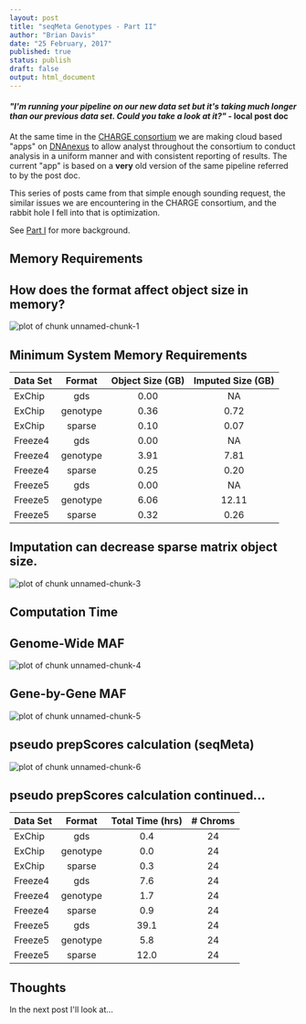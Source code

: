 ```yaml
---
layout: post
title: "seqMeta Genotypes - Part II"
author: "Brian Davis"
date: "25 February, 2017"
published: true
status: publish
draft: false
output: html_document
---
```

 
#### *"I'm running your pipeline on our new data set but it's taking much longer than our previous data set.  Could you take a look at it?"* - local post doc
 
 
At the same time in the [CHARGE consortium](http://depts.washington.edu/chargeco/wiki/Main_Page) we are making cloud based "apps" on [DNAnexus](https://www.dnanexus.com/usecases-charge) to allow analyst throughout the consortium to conduct analysis in a uniform manner and with consistent reporting of results.  The current "app" is based on a **very** old version of the same pipeline referred to by the post doc.
 
 
This series of posts came from that simple enough sounding request, the similar issues we are encountering in the CHARGE consortium, and the rabbit hole I fell into that is optimization.
 
See [Part I](http://davisbrian.github.io/seqMeta_speedup_1/) for more background.
 
 

 
## Memory Requirements
 
## How does the format affect object size in memory?
 
![plot of chunk unnamed-chunk-1](/figures/unnamed-chunk-1-1.png)
 
## Minimum System Memory Requirements
 

|Data Set |  Format  | Object Size (GB) | Imputed Size (GB) |
|:--------|:--------:|:----------------:|:-----------------:|
|ExChip   |   gds    |       0.00       |        NA         |
|ExChip   | genotype |       0.36       |       0.72        |
|ExChip   |  sparse  |       0.10       |       0.07        |
|Freeze4  |   gds    |       0.00       |        NA         |
|Freeze4  | genotype |       3.91       |       7.81        |
|Freeze4  |  sparse  |       0.25       |       0.20        |
|Freeze5  |   gds    |       0.00       |        NA         |
|Freeze5  | genotype |       6.06       |       12.11       |
|Freeze5  |  sparse  |       0.32       |       0.26        |
 
## Imputation can decrease sparse matrix object size.
 
![plot of chunk unnamed-chunk-3](/figures/unnamed-chunk-3-1.png)
 
 
## Computation Time
 
 
## Genome-Wide MAF
![plot of chunk unnamed-chunk-4](/figures/unnamed-chunk-4-1.png)
 
 
## Gene-by-Gene MAF
![plot of chunk unnamed-chunk-5](/figures/unnamed-chunk-5-1.png)
 
## pseudo prepScores calculation (seqMeta)
![plot of chunk unnamed-chunk-6](/figures/unnamed-chunk-6-1.png)
 
## pseudo prepScores calculation continued...

|Data Set |  Format  | Total Time (hrs) | # Chroms |
|:--------|:--------:|:----------------:|:--------:|
|ExChip   |   gds    |       0.4        |    24    |
|ExChip   | genotype |       0.0        |    24    |
|ExChip   |  sparse  |       0.3        |    24    |
|Freeze4  |   gds    |       7.6        |    24    |
|Freeze4  | genotype |       1.7        |    24    |
|Freeze4  |  sparse  |       0.9        |    24    |
|Freeze5  |   gds    |       39.1       |    24    |
|Freeze5  | genotype |       5.8        |    24    |
|Freeze5  |  sparse  |       12.0       |    24    |
 
## Thoughts
 
 
In the next post I'll look at...

